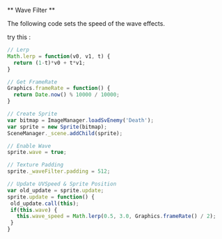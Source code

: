 
** Wave Filter **

The following code sets the speed of the wave effects.

try this :

```javascript
// Lerp
Math.lerp = function(v0, v1, t) {
  return (1-t)*v0 + t*v1;
}

// Get FrameRate
Graphics.frameRate = function() {
  return Date.now() % 10000 / 10000;
}

// Create Sprite
var bitmap = ImageManager.loadSvEnemy('Death');
var sprite = new Sprite(bitmap);
SceneManager._scene.addChild(sprite);

// Enable Wave
sprite.wave = true;

// Texture Padding
sprite._waveFilter.padding = 512;

// Update UVSpeed & Sprite Position
var old_update = sprite.update;
sprite.update = function() {
 old_update.call(this);
 if(this.wave) {
   this.wave_speed = Math.lerp(0.5, 3.0, Graphics.frameRate() / 2);
 }
}
```
